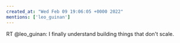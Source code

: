 ```yaml
---
created_at: "Wed Feb 09 19:06:05 +0000 2022"
mentions: ['leo_guinan']
---
```


RT @leo_guinan: I finally understand building things that don't scale.